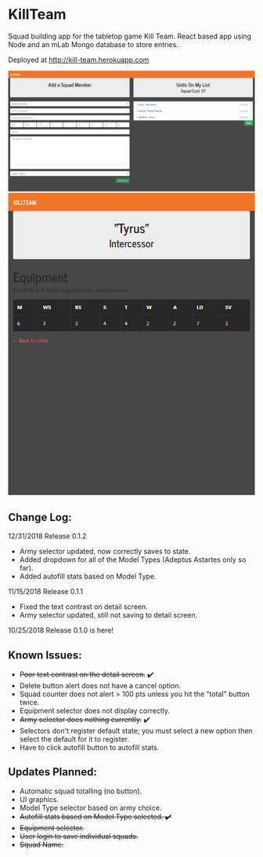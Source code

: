 # KillTeam
Squad building app for the tabletop game Kill Team. React based app using Node and an mLab Mongo database to store entries. 

Deployed at http://kill-team.herokuapp.com

![Main Screen](./client/public/killteam1.png)
![Detail View](./client/public/killteam2.png)

## Change Log:
12/31/2018
Release 0.1.2
* Army selector updated, now correctly saves to state.
* Added dropdown for all of the Model Types (Adeptus Astartes only so far).
* Added autofill stats based on Model Type.

11/15/2018
Release 0.1.1
* Fixed the text contrast on detail screen.
* Army selector updated, still not saving to detail screen.

10/25/2018
Release 0.1.0 is here!

## Known Issues:

* <s>Poor text contrast on the detail screen.</s> ✔️
* Delete button alert does not have a cancel option.
* Squad counter does not alert > 100 pts unless you hit the "total" button twice.
* Equipment selector does not display correctly.
* <s>Army selector does nothing currently.</s> ✔️
* Selectors don't register default state; you must select a new option then select the default for it to register.
* Have to click autofill button to autofill stats.

## Updates Planned:

* Automatic squad totalling (no button).
* UI graphics.
* Model Type selector based on army choice.
* <s>Autofill stats based on Model Type selected.<s> ✔️
* Equipment selector.
* User login to save individual squads.
* Squad Name.
